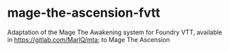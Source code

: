 # mage-the-ascension-fvtt
Adaptation of the Mage The Awakening system for Foundry VTT, available in https://gitlab.com/MarlQ/mta; to Mage The Ascension
